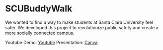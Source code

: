 # SCUBuddyWalk
We wanted to find a way to make students at Santa Clara University feel safer. We developed this project to revolutionize public safety and create a more socially connected campus.

Youtube Demo: [Youtube][1] 
Presentation: [Canva][2]

[1]: https://www.youtube.com/watch?v=47Aavvl-PTw            "Youtube"
[2]: [https://google.com](https://www.canva.com/design/DAGfOe18cyA/_ZkX141n4hUOgpndICcSaw/view?utm_content=DAGfOe18cyA&utm_campaign=designshare&utm_medium=link2&utm_source=uniquelinks&utlId=h1613f5bf0e)               "Canva"
